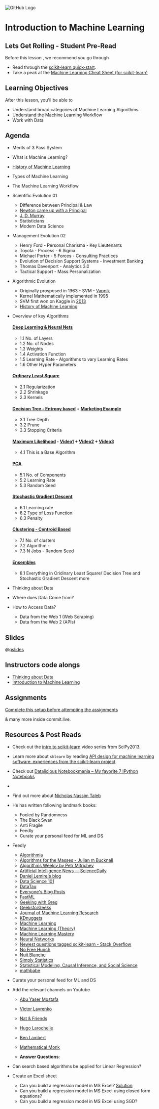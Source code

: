 ![GitHub Logo](https://s3.ap-south-1.amazonaws.com/greyatom-social/GreyAtom-logo.png)

# Introduction to Machine Learning

## Lets Get Rolling - Student Pre-Read
Before this lesson , we recommend you go through

 * Read through the [scikit-learn quick-start](http://scikit-learn.org/dev/tutorial/basic/tutorial.html).
 * Take a peak at the [Machine Learning Cheat Sheet (for scikit-learn)](http://scikit-learn.org/stable/tutorial/machine_learning_map/index.html)


## Learning Objectives 

After this lesson, you'll be able to 

* Understand broad categories of Machine Learning Algorithms
* Understand the Machine Learning Workflow
* Work with Data 


## Agenda

* Merits of 3 Pass System
* What is Machine Learning?
* [History of Machine Learning](https://en.wikipedia.org/wiki/Timeline_of_machine_learning)
* Types of Machine Learning
* The Machine Learning Workflow

* Scientific Evolution 01 
    * Difference between Principal & Law
    * [Newton came up with a Principal](https://en.wikipedia.org/wiki/Philosophi%C3%A6_Naturalis_Principia_Mathematica)  
    * [J. D. Murray](http://www.springer.com/in/book/9780387952239)
    * Statisticians
    * Modern Data Science
* Management Evolution 02
    * Henry Ford - Personal Charisma - Key Lieutenants 
    * Toyota - Process - 6 Sigma
    * Michael Porter - 5 Forces - Consulting Practices 
    * Evolution of Decision Support Systems - Investment Banking 
    * Thomas Davenport - Analytics 3.0
    * Tactical Support - Mass Personalization
* Algorithmic Evolution
    * Originally prosposed in 1963 - SVM - [Vapnik](https://en.wikipedia.org/wiki/Support_vector_machine)
    * Kernel Mathematically implemented in 1995
    * SVM first won on Kaggle in [2013](https://jvns.ca/blog/2014/06/19/machine-learning-isnt-kaggle-competitions/) 
    * [History of Machine Learning](https://en.wikipedia.org/wiki/Timeline_of_machine_learning)

* Overview of key Algorithms
  #### [Deep Learning & Neural Nets](https://docs.google.com/spreadsheets/d/1fR4duGwU05o-STngjAaDIsHSxruiKOipfmTTX8NQtgY/pubhtml)
   * 1.1 No. of Layers
   * 1.2 No. of Nodes
   * 1.3 Weights
   * 1.4 Activation Function
   * 1.5 Learning Rate - Algorithms to vary Learning Rates
   * 1.6 Other Hyper Parameters
  #### [Ordinary Least Square](http://students.brown.edu/seeing-theory/regression/index.html#first)
   * 2.1 Regularization
   * 2.2 Shrinkage
   * 2.3 Kernels
  #### [Decision Tree - Entropy based](https://www.quora.com/What-is-an-intuitive-explanation-of-a-decision-tree) + [Marketing Example](http://www.simafore.com/blog/bid/78307/How-to-use-decision-trees-in-customer-acquisition-strategies)
   * 3.1 Tree Depth
   * 3.2 Prune
   * 3.3 Stopping Criteria
  #### [Maximum Likelihood](https://www.quora.com/How-do-you-explain-maximum-likelihood-estimation-intuitively) - [Video1](https://www.youtube.com/watch?v=I_dhPETvll8) + [Video2](https://www.youtube.com/watch?v=Z582V53dfr8) + [Video3](https://www.youtube.com/watch?v=jpHreXjtw1Q)
   * 4.1 This is a Base Algorithm  
  #### [PCA](https://stats.stackexchange.com/questions/2691/making-sense-of-principal-component-analysis-eigenvectors-eigenvalues)
   * 5.1 No. of Components
   * 5.2 Learning Rate
   * 5.3 Random Seed
  #### [Stochastic Gradient Descent](https://www.quora.com/What-is-an-intuitive-explanation-of-gradient-descent) 
   * 6.1 Learning rate 
   * 6.2 Type of Loss Function
   * 6.3 Penalty
  #### [Clustering - Centroid Based](https://www.slideshare.net/kasunrangawijeweera/k-means-clustering-algorithm)
   * 7.1 No. of clusters 
   * 7.2 Algorithm - 
   * 7.3 N Jobs - Random Seed
  #### [Ensembles](https://www.youtube.com/watch?v=Cn7StaXU_8o)
   * 8.1 Everything in Oridinary Least Square/ Decision Tree and Stochastic Gradient Descent more

* Thinking about Data
* Where does Data Come from?
* How to Access Data?
  * Data from the Web 1 (Web Scraping)
  * Data from the Web 2 (APIs)


## Slides

@[gslides](1mvRfxXCs1Oha9njg87LOgvgE9hDNkgsfra3PdIbzVA4)

## Instructors code alongs

* [Thinking about Data](https://github.com/commit-live-students/Intro-to-machine-learning/blob/master/002_week_1_day_1.ipynb)
* [Introduction to Machine Learning](https://github.com/commit-live-students/Intro-to-machine-learning/blob/master/001_intro_to_ml.ipynb)


## Assignments 
[Complete this  setup before attempting the assignments](https://github.com/commit-live-students/Intro-to-machine-learning/blob/master/00_preclass/000_pre-class-activities.ipynb)


& many more inside commit.live.


## Resources & Post Reads

* Check out the [intro to scikit-learn][] video series from SciPy2013.
* Learn more about `sklearn` by reading [API design for machine learning software: experiences from the scikit-learn project](http://arxiv.org/abs/1309.0238).
 * Check out [Datalicious Notebookmania – My favorite 7 IPython Notebooks](http://beautifuldata.net/2014/03/datalicious-notebookmania-my-favorite-7-ipython-notebooks/)
* [intro to scikit-learn]: https://www.youtube.com/watch?v=r4bRUvvlaBw
* Find out more about [Nicholas Nassim Taleb](https://en.wikipedia.org/wiki/Nassim_Nicholas_Taleb)
* He has written following landmark books:
  * Fooled by Randomness
  * The Black Swan
  * Anti Fragile 
  * Feedly 
  * Curate your personal feed for ML and DS

 * Feedly
    * [Algorithmia](http://blog.algorithmia.com/rss)
    * [Algorithms for the Masses - Julian m Bucknall](http://feeds.feedburner.com/boyet/blog)
    * [Algorithms Weekly by Petr Mitrichev](http://petr-mitrichev.blogspot.com/feeds/posts/default)
    * [Artificial Intelligence News -- ScienceDaily](http://www.sciencedaily.com/rss/computers_math/artificial_intelligence.xml)
    * [Daniel Lemire's blog](http://feeds.feedburner.com/daniel-lemire/atom)
    * [Data Science 101](http://datascience101.wordpress.com/feed/)
    * [DataTau](http://www.datatau.com/rss)
    * [Everyone's Blog Posts](http://www.datasciencecentral.com/profiles/blog/feed?xn_auth=no)
    * [FastML](http://fastml.com/atom.xml)
    * [Geeking with Greg](http://glinden.blogspot.com/feeds/posts/defa)
    * [GeeksforGeeks](http://feeds.feedburner.com/Geeksforgeeks)
    * [Journal of Machine Learning Research](http://jmlr.csail.mit.edu/jmlr.xml)
    * [KDnuggets](http://feeds.feedburner.com/kdnuggets-data-mining-analytics)
    * [Machine Learning](http://www.reddit.com/r/MachineLearning/.rss)
    * [Machine Learning (Theory)](http://hunch.net/?feed=rss2)
    * [Machine Learning Mastery](http://feeds.feedburner.com/MachineLearningMastery)
    * [Neural Networks](http://rss.sciencedirect.com/publication/science/08936080)
    * [Newest questions tagged scikit-learn - Stack Overflow](http://stackoverflow.com/feeds/tag?tagnames=scikit-learn&sort=newest)
    * [No Free Hunch](http://blog.kaggle.com/feed/)
    * [Nuit Blanche](http://nuit-blanche.blogspot.com/feeds/posts/default)
    * [Simply Statistics](http://simplystatistics.org/feed/)
    * [Statistical Modeling, Causal Inference, and Social Science](http://www.stat.columbia.edu/~cook/movabletype/mlm/atom.xml)
    * [mathbabe](http://mathbabe.org/feed/)
 * Curate your personal feed for ML and DS
 * Add the relevant channels on Youtube 
    * [Abu Yaser Mostafa](https://www.youtube.com/playlist?list=PLD63A284B7615313A)
    * [Victor Lavrenko](https://www.youtube.com/user/victorlavrenko/featured)
    * [Nat & Friends](https://www.youtube.com/playlist?list=PLeqAcoTy5743VbzOnh78inJMEpl1IRyLL)
    * [Hugo Larochelle](https://www.youtube.com/playlist?list=PL6Xpj9I5qXYEcOhn7TqghAJ6NAPrNmUBH)
    * [Ben Lambert](https://www.youtube.com/channel/UC3tFZR3eL1bDY8CqZDOQh-w)
    * [Mathematical Monk](https://www.youtube.com/channel/UCcAtD_VYwcYwVbTdvArsm7w)

   * **Answer Questions**:

  * Can search based algorithms be applied for Linear Regression?
  * Create an Excel sheet 
    * Can you build a regression model in MS Excel? [Solution](http://www.clemson.edu/ces/phoenix/tutorials/excel/regression.html)
    * Can you build a regression model in MS Excel using closed form equations?
    * Can you build a regression model in MS Excel using SGD?

